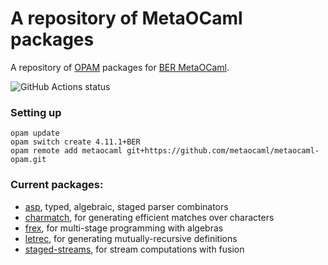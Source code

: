# A repository of MetaOCaml packages

A repository of [OPAM][opam] packages for [BER MetaOCaml][metaocaml].

![GitHub Actions status](https://github.com/metaocaml/metaocaml-opam/workflows/MetaOCaml/badge.svg)

### Setting up

```
opam update
opam switch create 4.11.1+BER 
opam remote add metaocaml git+https://github.com/metaocaml/metaocaml-opam.git
```

[metaocaml]: http://okmij.org/ftp/ML/MetaOCaml.html
[opam]: https://opam.ocaml.org/

### Current packages:

* [asp](https://github.com/yallop/ocaml-asp/),
  typed, algebraic, staged parser combinators
* [charmatch](https://github.com/yallop/metaocaml-charmatch),
  for generating efficient matches over characters
* [frex](https://github.com/frex-project/metaocaml-frex/),
  for multi-stage programming with algebras
* [letrec](https://github.com/yallop/metaocaml-letrec),
  for generating mutually-recursive definitions
* [staged-streams](https://github.com/strymonas/staged-streams.ocaml),
  for stream computations with fusion
